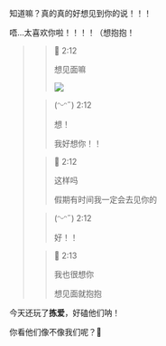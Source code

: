 知道嘛？真的真的好想见到你的说！！！

唔...太喜欢你啦！！！！（想抱抱！
>> 💖 2:12
>>
>>想见面嘛
>>
>>![](https://i.328888.xyz/2023/01/23/OPi2A.jpeg)
>
>> (ᵔᵕᵔ˶) 2:12
>>
>>想！
>>
>>我好想你！！
>
>>💖 2:12
>>
>>这样吗
>>
>>假期有时间我一定会去见你的
>
>
>>(ᵔᵕᵔ˶) 2:12
>>
>> 好！！
>
>>💖 2:13
>>
>>我也很想你
>>
>>想见面就抱抱
 
今天还玩了**拣爱**，好磕他们呐！

你看他们像不像我们呢？🥰

